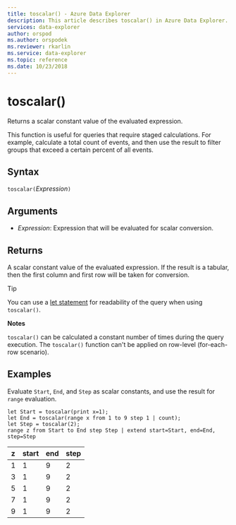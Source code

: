```yaml
---
title: toscalar() - Azure Data Explorer
description: This article describes toscalar() in Azure Data Explorer.
services: data-explorer
author: orspod
ms.author: orspodek
ms.reviewer: rkarlin
ms.service: data-explorer
ms.topic: reference
ms.date: 10/23/2018
---
```

# toscalar()

Returns a scalar constant value of the evaluated expression. 

This function is useful for queries that require staged calculations. For example, 
calculate a total count of events, and then use the result to filter groups
that exceed a certain percent of all events.

## Syntax

`toscalar(`*Expression*`)`

## Arguments

* *Expression*: Expression that will be evaluated for scalar conversion.

## Returns

A scalar constant value of the evaluated expression.
If the result is a tabular, then the first column and first row will be taken for conversion.

> [!TIP]
> You can use a [let statement](letstatement.md) for readability of the query when using `toscalar()`.

**Notes**

`toscalar()` can be calculated a constant number of times during the query execution.
The `toscalar()` function can't be applied on row-level (for-each-row scenario).

## Examples

Evaluate `Start`, `End`, and `Step` as scalar constants, and use the result for `range` evaluation.

```kusto
let Start = toscalar(print x=1);
let End = toscalar(range x from 1 to 9 step 1 | count);
let Step = toscalar(2);
range z from Start to End step Step | extend start=Start, end=End, step=Step
```

|z|start|end|step|
|---|---|---|---|
|1|1|9|2|
|3|1|9|2|
|5|1|9|2|
|7|1|9|2|
|9|1|9|2|

